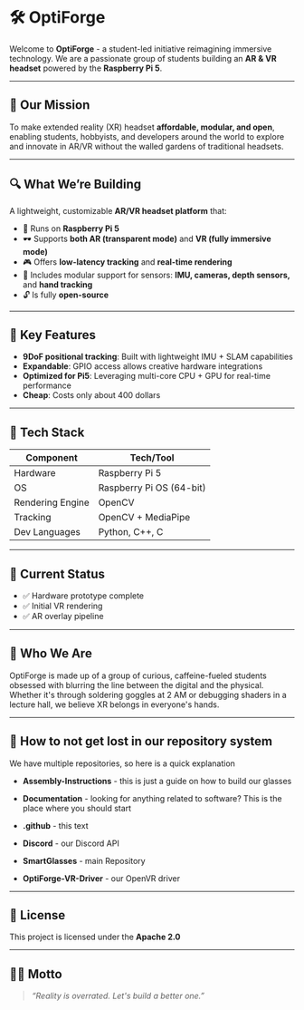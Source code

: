 # 🛠️ OptiForge

Welcome to **OptiForge** - a student-led initiative reimagining immersive technology. We are a passionate group of students building an **AR & VR headset** powered by the **Raspberry Pi 5**.

---

## 🎯 Our Mission

To make extended reality (XR) headset **affordable, modular, and open**, enabling students, hobbyists, and developers around the world to explore and innovate in AR/VR without the walled gardens of traditional headsets.

---

## 🔍 What We’re Building

A lightweight, customizable **AR/VR headset platform** that:
- 🧠 Runs on **Raspberry Pi 5**
- 🕶️ Supports **both AR (transparent mode)** and **VR (fully immersive mode)**
- 🎮 Offers **low-latency tracking** and **real-time rendering**
- 🔌 Includes modular support for sensors: **IMU, cameras, depth sensors,** and **hand tracking**
- 🔓 Is fully **open-source**

---

## 🧩 Key Features

- **9DoF positional tracking**: Built with lightweight IMU + SLAM capabilities
- **Expandable**: GPIO access allows creative hardware integrations
- **Optimized for Pi5**: Leveraging multi-core CPU + GPU for real-time performance
- **Cheap**: Costs only about 400 dollars

---

## 🧪 Tech Stack

| Component        | Tech/Tool                       |
|------------------|---------------------------------|
| Hardware         | Raspberry Pi 5                  |
| OS               | Raspberry Pi OS (64-bit)        |
| Rendering Engine | OpenCV                          |
| Tracking         | OpenCV + MediaPipe              |
| Dev Languages    | Python, C++, C                  |

---

## 🚀 Current Status

- ✅ Hardware prototype complete  
- ✅ Initial VR rendering
- ✅ AR overlay pipeline

---

## 🧠 Who We Are

OptiForge is made up of a group of curious, caffeine-fueled students obsessed with blurring the line between the digital and the physical. Whether it's through soldering goggles at 2 AM or debugging shaders in a lecture hall, we believe XR belongs in everyone's hands.

---

## 🔎 How to not get lost in our repository system

We have multiple repositories, so here is a quick explanation


- **Assembly-Instructions** - this is just a guide on how to build our glasses

- **Documentation** - looking for anything related to software? This is the place where you should start

- **.github** - this text

- **Discord** - our Discord API

- **SmartGlasses** - main Repository

- **OptiForge-VR-Driver** - our OpenVR driver

---

## 📜 License

This project is licensed under the **Apache 2.0**

---

## 🧙‍♂️ Motto

> *“Reality is overrated. Let's build a better one.”*
